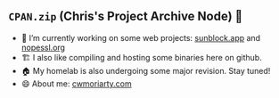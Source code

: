 ## `CPAN.zip` (Chris's Project Archive Node) 👋

- 🔭 I’m currently working on some web projects: [sunblock.app](https://sunblock.app) and [nopessl.org](https://nopessl.org)
- 🏗️ I also like compiling and hosting some binaries here on github.
- 🏠 My homelab is also undergoing some major revision. Stay tuned!
- 😄 About me: [cwmoriarty.com](cwmoriarty.com)
